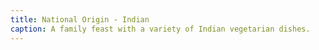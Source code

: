 ```yaml
---
title: National Origin - Indian
caption: A family feast with a variety of Indian vegetarian dishes.
---
```


